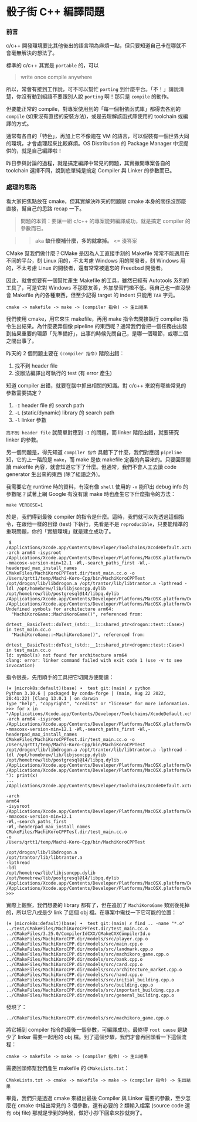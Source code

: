 # 骰子街 C++ 編譯問題

### 前言

c/c++ 開發環境要比其他後出的語言稍為麻煩一點，但只要知道自己卡在哪就不會毫無解決的想法了。

標準的 c/c++ 其實是 `portable` 的，可以

> write once compile anywhere



所以，常會有接到工作說，可不可以幫忙 `porting` 到什麼平台。「不！」請說清楚，你沒有動到組語不要跟別人說 `porting` 啊！那只是 `compile` 的動作。

但要能正常的 compile，對專案使用到的「每一個相依函式庫」都得去各別的 `compile` (如果沒有直接的安裝方法)，或是去理解該函式庫使用的 toolchain 或編譯的方式。

通常有各自的「特色」，再加上它不像跑在 VM 的語言，可以假裝有一個世界大同的環境，才會處理起來比較麻煩。OS Distribution 的 Package Manager 中沒提供的，就是自己編譯啦！

昨日參與討論的過程，就是搞定編譯中常見的問題，其實撇開專案各自的 toolchain 選擇不同，說到底單純是搞定 Compiler 與 Linker 的參數而已。

### 處理的思路

看大家把焦點放在 cmake，但其實解決昨天的問題跟 cmake 本身的關係沒那麼直接，幫自己的思路 recap 一下。

> 問題的本質：要讓一組 c/c++ 的專案能夠編譯成功，就是搞定 compiler 的參數而已。

> > aka **缺什麼補什麼，多的就拿掉。** <= 湊答案





CMake 幫我們做什麼？CMake 是因為人工直接手刻的 Makefile 常常不能適用在不同的平台，刻 Linux 用的，不太考慮 Windows 用的開發者，刻 Windows 用的，不太考慮 Linux 的開發者，還有常常被遺忘的 Freedbsd 開發者。

因此，就會想要有一個幫忙產生 Makefile 的工具，雖然已經有 Autotools 系列的工具了，可是它對 Windows 不那麼友善，外加學習門檻不低。我自己也一直沒學會 Makefile 內的各種東西，但至少記得 target 的 indent 只能用 `TAB` 字元。

```
cmake -> makefile -> make -> (compiler 指令) -> 生出結果
```

我們使用 cmake，用它來生 makefile，再用 make 指令去間接執行 compiler 指令生出結果。為什麼要弄個像 pipeline 的東西呢？通常我們會把一個任務由出發到結果重要的環節「先準備好」，出事的時候先問自己，是哪一個環節，或哪二個之間出事了。

昨天的 2 個問題主要在 `(compiler 指令)` 階段出錯：

1. 找不到 header file
2. 沒辦法編譯出可執行的 test (有 error 產生)

知道 compiler 出錯，就要在腦中抓出相關的知識。對 c/c++ 來說有哪些常見的參數需要搞定？

1. `-I` header file 的 search path
2. `-L` (static/dynamic) library 的 search path
3. `-l` linker 參數

`找不到 header file` 就簡單對應到 `-I` 的問題，而 linker 階段出錯，就要研究 linker 的參數。

另一個問題是，得先知道 `compiler 指令` 具體下了什麼，我們對應回 `pipeline` 知，它的上一階段是 `make`，而 make 是依 makefile 定義的內容來的。只要回頭閱讀 makefile 內容，就會知道它下了什麼。但通常，我們不會人工去讀 code generator 生出來的東西 (除了組語之外)。

我需要它在 runtime 時的資料，有沒有像 `shell` 使用的 `-x` 能印出 debug info 的參數呢？試著上網 Google 有沒有讓 make 時也產生它下什麼指令的方法：

```
make VERBOSE=1
```

於是，我們得到最後 compiler 的指令是什麼。這時，我們就可以先透過這個指令，在跟他一樣的目錄 (test) 下執行，先看是不是 `reproducible`，只要能精準的重現問題，你的「實驗環境」就是建立成功了。

```
 $ /Applications/Xcode.app/Contents/Developer/Toolchains/XcodeDefault.xctoolchain/usr/bin/c++  -arch arm64 -isysroot /Applications/Xcode.app/Contents/Developer/Platforms/MacOSX.platform/Developer/SDKs/MacOSX12.3.sdk -mmacosx-version-min=12.1 -Wl,-search_paths_first -Wl,-headerpad_max_install_names CMakeFiles/MachiKoroCPPTest.dir/test_main.cc.o -o /Users/qrtt1/temp/Machi-Koro-Cpp/bin/MachiKoroCPPTest  /opt/drogon/lib/libdrogon.a /opt/trantor/lib/libtrantor.a -lpthread -ldl /opt/homebrew/lib/libjsoncpp.dylib /opt/homebrew/lib/postgresql@14/libpq.dylib /Applications/Xcode.app/Contents/Developer/Platforms/MacOSX.platform/Developer/SDKs/MacOSX12.3.sdk/usr/lib/libsqlite3.tbd /Applications/Xcode.app/Contents/Developer/Platforms/MacOSX.platform/Developer/SDKs/MacOSX12.3.sdk/usr/lib/libz.tbd
Undefined symbols for architecture arm64:
  "MachiKoroGame::MachiKoroGame()", referenced from:
      drtest__BasicTest::doTest_(std::__1::shared_ptr<drogon::test::Case>) in test_main.cc.o
  "MachiKoroGame::~MachiKoroGame()", referenced from:
      drtest__BasicTest::doTest_(std::__1::shared_ptr<drogon::test::Case>) in test_main.cc.o
ld: symbol(s) not found for architecture arm64
clang: error: linker command failed with exit code 1 (use -v to see invocation)
```

指令很長，先用順手的工具把它切開方便閱讀：

```
(⎈ |microk8s:default)(base) ➜  test git:(main) ✗ python
Python 3.10.6 | packaged by conda-forge | (main, Aug 22 2022, 20:41:22) [Clang 13.0.1 ] on darwin
Type "help", "copyright", "credits" or "license" for more information.
>>> for x in "/Applications/Xcode.app/Contents/Developer/Toolchains/XcodeDefault.xctoolchain/usr/bin/c++  -arch arm64 -isysroot /Applications/Xcode.app/Contents/Developer/Platforms/MacOSX.platform/Developer/SDKs/MacOSX12.3.sdk -mmacosx-version-min=12.1 -Wl,-search_paths_first -Wl,-headerpad_max_install_names CMakeFiles/MachiKoroCPPTest.dir/test_main.cc.o -o /Users/qrtt1/temp/Machi-Koro-Cpp/bin/MachiKoroCPPTest  /opt/drogon/lib/libdrogon.a /opt/trantor/lib/libtrantor.a -lpthread -ldl /opt/homebrew/lib/libjsoncpp.dylib /opt/homebrew/lib/postgresql@14/libpq.dylib /Applications/Xcode.app/Contents/Developer/Platforms/MacOSX.platform/Developer/SDKs/MacOSX12.3.sdk/usr/lib/libsqlite3.tbd /Applications/Xcode.app/Contents/Developer/Platforms/MacOSX.platform/Developer/SDKs/MacOSX12.3.sdk/usr/lib/libz.tbd".split(" "): print(x)
...
/Applications/Xcode.app/Contents/Developer/Toolchains/XcodeDefault.xctoolchain/usr/bin/c++

-arch
arm64
-isysroot
/Applications/Xcode.app/Contents/Developer/Platforms/MacOSX.platform/Developer/SDKs/MacOSX12.3.sdk
-mmacosx-version-min=12.1
-Wl,-search_paths_first
-Wl,-headerpad_max_install_names
CMakeFiles/MachiKoroCPPTest.dir/test_main.cc.o
-o
/Users/qrtt1/temp/Machi-Koro-Cpp/bin/MachiKoroCPPTest

/opt/drogon/lib/libdrogon.a
/opt/trantor/lib/libtrantor.a
-lpthread
-ldl
/opt/homebrew/lib/libjsoncpp.dylib
/opt/homebrew/lib/postgresql@14/libpq.dylib
/Applications/Xcode.app/Contents/Developer/Platforms/MacOSX.platform/Developer/SDKs/MacOSX12.3.sdk/usr/lib/libsqlite3.tbd
/Applications/Xcode.app/Contents/Developer/Platforms/MacOSX.platform/Developer/SDKs/MacOSX12.3.sdk/usr/lib/libz.tbd
>>>
```

實際上觀察，我們想要的 library 都有了，但在追加了 `MachiKoroGame` 類別後死掉的，所以它八成是少 link 了這個 obj 檔。在專案中需找一下它可能的位置：

```
(⎈ |microk8s:default)(base) ➜  test git:(main) ✗ find .. -name "*.o"
../test/CMakeFiles/MachiKoroCPPTest.dir/test_main.cc.o
../CMakeFiles/3.25.0/CompilerIdCXX/CMakeCXXCompilerId.o
../CMakeFiles/MachiKoroCPP.dir/models/src/player.cpp.o
../CMakeFiles/MachiKoroCPP.dir/models/src/main.cpp.o
../CMakeFiles/MachiKoroCPP.dir/models/src/landmark.cpp.o
../CMakeFiles/MachiKoroCPP.dir/models/src/machikoro_game.cpp.o
../CMakeFiles/MachiKoroCPP.dir/models/src/bank.cpp.o
../CMakeFiles/MachiKoroCPP.dir/models/src/card.cpp.o
../CMakeFiles/MachiKoroCPP.dir/models/src/architecture_market.cpp.o
../CMakeFiles/MachiKoroCPP.dir/models/src/hand.cpp.o
../CMakeFiles/MachiKoroCPP.dir/models/src/initial_building.cpp.o
../CMakeFiles/MachiKoroCPP.dir/models/src/building.cpp.o
../CMakeFiles/MachiKoroCPP.dir/models/src/important_building.cpp.o
../CMakeFiles/MachiKoroCPP.dir/models/src/general_building.cpp.o
```

發現了：

```
../CMakeFiles/MachiKoroCPP.dir/models/src/machikoro_game.cpp.o
```

將它補到 compiler 指令的最後一個參數，可編譯成功。最終得 `root cause` 是缺少了 linker 需要一起用的 obj 檔。到了這個步驟，我們才會再回頭看一下這個流程：

```
cmake -> makefile -> make -> (compiler 指令) -> 生出結果
```

需要回頭修幫我們產生 makefile 的 `CMakeLists.txt`：

```
CMakeLists.txt -> cmake -> makefile -> make -> (compiler 指令) -> 生出結果
```

畢竟，我們只是透過 cmake 來組出最後 Compiler 與 Linker 需要的參數，至少怎麼在 cmake 中組出常見的 3 個參數，還有必要的 2 類輸入檔案 (source code 還有 obj file) 那就是學到的時候，做好小抄下回拿來抄就夠了。
